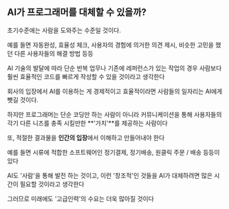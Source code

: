 ## AI가 프로그래머를 대체할 수 있을까?

초기수준에는 사람을 도와주는 수준일 것이다.

예를 들면 자동완성, 효율성 체크, 사용자의 경험에 의거한 의견 제시, 비슷한 고민을 했던 다른 사용자들의 해결 방법 등등

AI 기술의 발달에 따라 단순 반복 업무나 기존에 레퍼런스가 있는 작업의 경우 사람보다 훨씬 효율적인 코드를 빠르게 작성할 수 있을 것이라고 생각한다

회사의 입장에서 AI를 이용하는 게 경제적이고 효율적이라면 사람들의 일자리는 AI에게 뺏길 것이다.

하지만 프로그래머는 단순 코딩만 하는 사람이 아니라 커뮤니케이션을 통해 사용자들의 각기 다른 니즈를 충족 시킬만한 **'가치'**를 제공하는 사람이다

또, 적절한 결과물을 **인간의 입장**에서 이해하고 만들어내야 한다

예를 들면 시류에 적합한 소프트웨어인 정기결제, 정기배송, 원클릭 주문 / 배송 등등이 있다

AI도 '사람'을 통해 발전 하는 것이고, 이런 '창조적'인 것들을 AI가 대체하려면 많은 시간이 필요할 것이라고 생각한다

그러므로 미래에도 '고급인력'의 수요는 더욱 많아질 것이다
